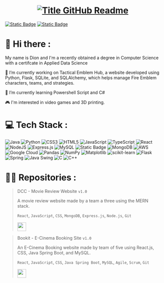 <!--Name Introduction-->
<h1 style="text-align: center;">
  <a href="https://git.io/typing-svg" target="_blank">
    <img src="https://readme-typing-svg.herokuapp.com?font=Ubunto+Mono&weight=700&size=35&duration=3000&pause=500&color=42F770&multiline=true&width=650&height=140&lines=%24Whoami;Dion+Humphrey" alt="Title GitHub Readme" />
  </a>
  
</h1>

<!--Social Media Links (LinkedIn, Email, Website (later)-->
[![Static Badge](https://img.shields.io/badge/LinkedIn-0077b5?logo=linkedin)](https://www.linkedin.com/in/dion-humphrey/)
[![Static Badge](https://img.shields.io/badge/%40%20Email-602ad2)](mailto:humphreydion@yahoo.com?subject=Hello!)

<!--About Me-->
# 👋 Hi there :
<p>My name is Dion and I'm a recently obtained a degree in Computer Science with a certifcate
in Applied Data Science</p>
<p>🔭 I’m currently working on Tactical Emblem Hub, a website developed using Python, Flask, SQLite, and SQLAlchemy, which helps manage Fire Emblem characters, teams, and strategies.</p>
<p>🌱 I’m currently learning Powershell Script and C# </p>
<p>🎮 I'm interested in video games and 3D printing.</p>

<!--Tech Stack-->
<!--Java, Python, C, C++, SQL (MySQL, SQLite), JavaScript, HTML, CSS, Matlab, Flask, Express.js, Docker, Google Cloud Platform, VS Code, AWS, MongoDB, Figma, React, Node.js, Pandas, NumPy, Matplotlib, Scikit-learn, Java SpringBoot, Java Swing, SQLAlchemy-->
# 💻 Tech Stack :
![Java](https://img.shields.io/badge/java-%23ED8B00.svg?style=for-the-badge&logo=openjdk&logoColor=white)
![Python](https://img.shields.io/badge/python-3670A0?style=for-the-badge&logo=python&logoColor=ffdd54)
![CSS3](https://img.shields.io/badge/css3-%231572B6.svg?style=for-the-badge&logo=css3&logoColor=white)
![HTML5](https://img.shields.io/badge/html5-%23E34F26.svg?style=for-the-badge&logo=html5&logoColor=white) 
![JavaScript](https://img.shields.io/badge/Javascript-ffdf2b?style=for-the-badge&logo=Javascript&logoColor=white)
![TypeScript](https://img.shields.io/badge/typescript-%23007ACC.svg?style=for-the-badge&logo=typescript&logoColor=white)
![React](https://img.shields.io/badge/react-%2320232a.svg?style=for-the-badge&logo=react&logoColor=%2361DAFB)
![NodeJS](https://img.shields.io/badge/node.js-6DA55F?style=for-the-badge&logo=node.js&logoColor=white)
![Express.js](https://img.shields.io/badge/express.js-%23404d59.svg?style=for-the-badge&logo=express&logoColor=%2361DAFB)
![MySQL](https://img.shields.io/badge/mysql-4479A1.svg?style=for-the-badge&logo=mysql&logoColor=white)
![Static Badge](https://img.shields.io/badge/SQLAlchemy-c4290e?style=for-the-badge)
![MongoDB](https://img.shields.io/badge/MongoDB-%234ea94b.svg?style=for-the-badge&logo=mongodb&logoColor=white)
![AWS](https://img.shields.io/badge/AWS-%23FF9900.svg?style=for-the-badge&logo=amazon-aws&logoColor=white)
![Google Cloud](https://img.shields.io/badge/GoogleCloud-%234285F4.svg?style=for-the-badge&logo=google-cloud&logoColor=white)
![Pandas](https://img.shields.io/badge/pandas-%23150458.svg?style=for-the-badge&logo=pandas&logoColor=white)
![NumPy](https://img.shields.io/badge/numpy-%23013243.svg?style=for-the-badge&logo=numpy&logoColor=white)
![Matplotlib](https://img.shields.io/badge/Matplotlib-%23ffffff.svg?style=for-the-badge&logo=Matplotlib&logoColor=black)
![scikit-learn](https://img.shields.io/badge/scikit--learn-%23F7931E.svg?style=for-the-badge&logo=scikit-learn&logoColor=white)
![Flask](https://img.shields.io/badge/flask-%23000.svg?style=for-the-badge&logo=flask&logoColor=white)
![Spring](https://img.shields.io/badge/spring-%236DB33F.svg?style=for-the-badge&logo=spring&logoColor=white)
![Java Swing](https://img.shields.io/badge/Java_Swing-db2f2d?style=for-the-badge)
![C](https://img.shields.io/badge/c-%2300599C.svg?style=for-the-badge&logo=c&logoColor=white)
![C++](https://img.shields.io/badge/c++-%2300599C.svg?style=for-the-badge&logo=c%2B%2B&logoColor=white)

<!--Repositories/Projects-->
# 👨‍💻 Repositories :

> DCC - Movie Review Website `v1.0`
>
> A movie review website made by a team a three using the MERN stack. 
>
> `React`, `JavaScript`, `CSS`, `MongoDB`, `Express.js`, `Node.js`, `Git`
>
> <a href="https://github.com/ccchitwood/4300MovieSite"><img src="https://img.shields.io/badge/Github-42F770?style=for-the-badge" height="28"></a>


> Bookit - E-Cinema Booking Site `v1.0`
>
> An E-Cinema Booking website made by team of five using React.js, CSS, Java Spring Boot, and MySQL.
>
> `React`, `JavaScript`, `CSS`, `Java Spring Boot`, `MySQL`, `Agile`, `Scrum`, `Git`
>
> <a href="https://github.com/MenaceHecker/bookit"><img src="https://img.shields.io/badge/Github-42F770?style=for-the-badge" height="28"></a>


<!--
**GSDion/GSDion** is a ✨ _special_ ✨ repository because its `README.md` (this file) appears on your GitHub profile.

Here are some ideas to get you started:

- 🔭 I’m currently working on ...
- 🌱 I’m currently learning ...
- 👯 I’m looking to collaborate on ...
- 🤔 I’m looking for help with ...
- 💬 Ask me about ...
- 📫 How to reach me: ...
- 😄 Pronouns: ...
- ⚡ Fun fact: ...
- 
-->
